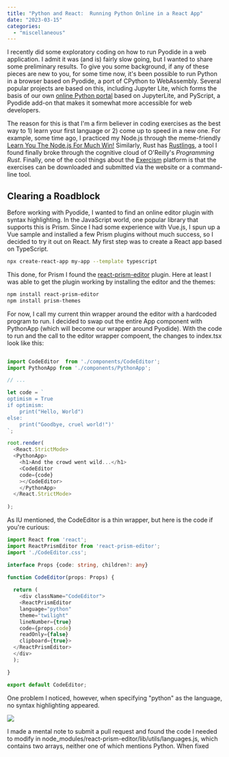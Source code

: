 ```yaml
---
title: "Python and React:  Running Python Online in a React App"
date: "2023-03-15"
categories: 
  - "miscellaneous"
---
```


I recently did some exploratory coding on how to run Pyodide in a web application. I admit it was (and is) fairly slow going, but I wanted to share some preliminary results. To give you some background, if any of these pieces are new to you, for some time now, it's been possible to run Python in a browser based on Pyodide, a port of CPython to WebAssembly. Several popular projects are based on this, including Jupyter Lite, which forms the basis of our own [online Python portal](https://jupyter.codesolid.com/lab/index.html?path=index.ipynb) based on JupyterLite, and PyScript, a Pyodide add-on that makes it somewhat more accessible for web developers.

The reason for this is that I'm a firm believer in coding exercises as the best way to 1) learn your first language or 2) come up to speed in a new one. For example, some time ago, I practiced my Node.js through the meme-friendly [Learn You The Node.js For Much Win!](https://github.com/workshopper/learnyounode) Similarly, Rust has [Rustlings](https://github.com/rust-lang/rustlings), a tool I found finally broke through the cognitive cloud of O'Reilly's _Programming Rust_. Finally, one of the cool things about the [Exercism](https://exercism.org/) platform is that the exercises can be downloaded and submitted via the website or a command-line tool.

## Clearing a Roadblock

Before working with Pyodide, I wanted to find an online editor plugin with syntax highlighting. In the JavaScript world, one popular library that supports this is Prism. Since I had some experience with Vue.js, I spun up a Vue sample and installed a few Prism plugins without much success, so I decided to try it out on React. My first step was to create a React app based on TypeScript.

```bash
npx create-react-app my-app --template typescript
```

This done, for Prism I found the [react-prism-editor](https://www.npmjs.com/package/react-prism-editor) plugin. Here at least I was able to get the plugin working by installing the editor and the themes:

```bash
npm install react-prism-editor
npm install prism-themes
```

For now, I call my current thin wrapper around the editor with a hardcoded program to run. I decided to swap out the entire App component with PythonApp (which will become our wrapper around Pyodide). With the code to run and the call to the editor wrapper compoent, the changes to index.tsx look like this:

```typescript

import CodeEditor  from './components/CodeEditor';
import PythonApp from './components/PythonApp';

// ...

let code = `
optimism = True
if optimism:
    print("Hello, World")
else:
    print("Goodbye, cruel world!")'
`;

root.render(
  <React.StrictMode>
  <PythonApp>
    <h1>And the crowd went wild...</h1>
    <CodeEditor 
    code={code}
    ></CodeEditor>
    </PythonApp>
  </React.StrictMode>
  
);
```

As IU mentioned, the CodeEditor is a thin wrapper, but here is the code if you're curious:

```typescript
import React from 'react';
import ReactPrismEditor from 'react-prism-editor';
import './CodeEditor.css';

interface Props {code: string, children?: any}

function CodeEditor(props: Props) {
  
  return (
    <div className="CodeEditor">
    <ReactPrismEditor
    language="python"
    theme="twilight"
    lineNumber={true}
    code={props.code}
    readOnly={false}
    clipboard={true}>
  </ReactPrismEditor>
  </div>
  );

}

export default CodeEditor;
```

One problem I noticed, however, when specifying "python" as the language, no syntax highlighting appeared.

![](/images/python-and-react-running-python-online-in-a-react-app/image-11.png)

I made a mental note to submit a pull request and found the code I needed to modify in node\_modules/react-prism-editor/lib/utils/languages.js, which contains two arrays, neither one of which mentions Python. When fixed

